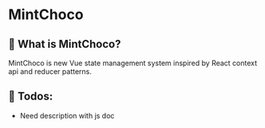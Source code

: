 # MintChoco

## 🤔 What is MintChoco?

MintChoco is new Vue state management system inspired by React context api and reducer patterns.

## 📝 Todos:

- Need description with js doc
